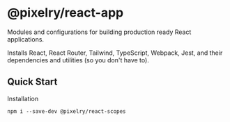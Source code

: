 # @pixelry/react-app

Modules and configurations for building production ready React applications.

Installs React, React Router, Tailwind, TypeScript, Webpack, Jest, and their dependencies and utilities (so you don't have to).

## Quick Start

Installation

`npm i --save-dev @pixelry/react-scopes`
